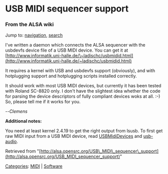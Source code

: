 USB MIDI sequencer support
==========================

### From the ALSA wiki

Jump to: [navigation](#mw-head), [search](#p-search)

I've written a daemon which connects the ALSA sequencer with the
usbdevfs device file of a USB MIDI device. You can get it at
[http://www.informatik.uni-halle.de/\~ladischc/usbmidid.html](http://www.informatik.uni-halle.de/~ladischc/usbmidid.html)

It requires a kernel with USB and usbdevfs support (obviously), and with
hotplugging support and hotplugging scripts installed correctly.

It should work with most USB MIDI devices, but currently it has been
tested with Roland SC-8820 only. I don't have the slightest idea whether
the code for parsing the device descriptors of fully compliant devices
woks at all. :-) So, please tell me if it works for you.

--*Clemens*

**Additional notes:**

You need at least kernel 2.4.19 to get the right output from lsusb. To
first get raw MIDI input from a USB MIDI device, read
[USBMidiDevices](/USBMidiDevices "USBMidiDevices") and
[usb-audio](/Usb-audio "Usb-audio").

Retrieved from
"[http://alsa.opensrc.org/USB\_MIDI\_sequencer\_support](http://alsa.opensrc.org/USB_MIDI_sequencer_support)"

[Categories](/Special:Categories "Special:Categories"):
[MIDI](/Category:MIDI "Category:MIDI") |
[Software](/Category:Software "Category:Software")

